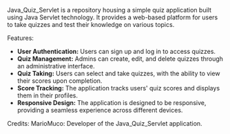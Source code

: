 Java_Quiz_Servlet is a repository housing a simple quiz application built using Java Servlet technology. It provides a web-based platform for users to take quizzes and test their knowledge on various topics.

Features:
<ul>
<li><strong>User Authentication:</strong> Users can sign up and log in to access quizzes.</li>
<li><strong>Quiz Management:</strong> Admins can create, edit, and delete quizzes through an administrative interface.</li>
<li><strong>Quiz Taking:</strong> Users can select and take quizzes, with the ability to view their scores upon completion.</li>
<li><strong>Score Tracking:</strong> The application tracks users' quiz scores and displays them in their profiles.</li>
<li><strong>Responsive Design:</strong> The application is designed to be responsive, providing a seamless experience across different devices.</li>
</ul>

Credits:
MarioMuco: Developer of the Java_Quiz_Servlet application.
